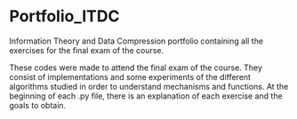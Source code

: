 # Portfolio_ITDC
Information Theory and Data Compression portfolio containing all the exercises for the final exam of the course.

These codes were made to attend the final exam of the course.
They consist of implementations and some experiments of the different algorithms studied in order to understand mechanisms and functions.
At the beginning of each .py file, there is an explanation of each exercise and the goals to obtain. 
